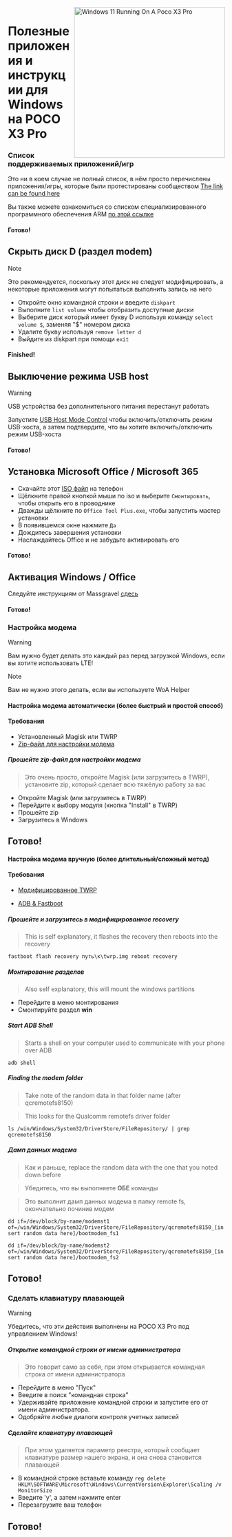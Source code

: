 <img align="right" src="https://github.com/woa-vayu/src_vayu_windows/blob/main/2Poco X3 Pro Windows.png" width="350" alt="Windows 11 Running On A Poco X3 Pro">


# Полезные приложения и инструкции для Windows на POCO X3 Pro

### Список поддерживаемых приложений/игр
Это ни в коем случае не полный список, в нём просто перечислены приложения/игры, которые были протестированы сообществом
[The link can be found here](https://docs.google.com/spreadsheets/d/1XYuoySgYQE0HL573sA-0RGMX7I4lt5rWJuQ8Z8yRJNY/edit?usp=drivesdk)

Вы также можете ознакомиться со списком специализированного программного обеспечения ARM [по этой ссылке](https://armrepo.ver.lt/)

#### Готово!

## Скрыть диск D (раздел modem)
> [!NOTE]
> Это рекомендуется, поскольку этот диск не следует модифицировать, а некоторые приложения могут попытаться выполнить запись на него

- Откройте окно командной строки и введите ```diskpart```
- Выполните ```list volume``` чтобы отобразить доступные диски 
- Выберите диск который имеет букву D используя команду ```select volume $```, заменяя "$" номером диска 
- Удалите букву используя ```remove letter d```
- Выйдите из diskpart при помощи ```exit```

#### Finished!


## Выключение режима USB host 
> [!Warning]
> USB устройства без дополнительного питания перестанут работать 

Запустите [USB Host Mode Control](https://github.com/erdilS/Port-Windows-11-Xiaomi-Pad-5/releases/download/USBHost/USB.Host.Mode.Control.V6.0.vbs) чтобы включить/отключить режим USB-хоста, а затем подтвердите, что вы хотите включить/отключить режим USB-хоста

#### Готово!


## Установка Microsoft Office / Microsoft 365
- Скачайте этот [ISO файл](https://mega.nz/file/hjAiSL4T#G7kOKpsUFpyL2UW9RQmY2e96urcQW5xZKdc7ciaNOy8) на телефон 
- Щёлкните правой кнопкой мыши по iso и выберите `Смонтировать`, чтобы открыть его в проводнике
- Дважды щёлкните по `Office Tool Plus.exe`, чтобы запустить мастер установки
- В появившемся окне нажмите `Да`
- Дождитесь завершения установки
- Наслаждайтесь Office и не забудьте активировать его 
#### Готово!


## Активация Windows / Office
Следуйте инструкциям от Massgravel [сдесь](https://github.com/massgravel/Microsoft-Activation-Scripts)

#### Готово!


### Настройка модема 

> [!WARNING]  
> Вам нужно будет делать это каждый раз перед загрузкой Windows, если вы хотите использовать LTE!

> [!NOTE]
> Вам не нужно этого делать, если вы используете WoA Helper

#### Настройка модема автоматически (более быстрый и простой способ)

#### Требования 
- Установленный Magisk или TWRP
- [Zip-файл для настройки модема](https://github.com/woa-vayu/Port-Windows-11-POCO-X3-Pro/releases/tag/modemprov)

##### Прошейте zip-файл для настройки модема

> Это очень просто, откройте Magisk (или загрузитесь в TWRP), установите zip, который сделает всю тяжёлую работу за вас

- Откройте Magisk (или загрузитесь в TWRP)
- Перейдите к выбору модуля (кнопка "Install" в TWRP)
- Прошейте zip
- Загрузитесь в Windows

## Готово!

#### Настройка модема вручную (более длительный/сложный метод)

#### Требования 

- [Модифицированное TWRP](../../../releases/Recoveries)

- [ADB & Fastboot](https://developer.android.com/studio/releases/platform-tools)

##### Прошейте и загрузитесь в модифицированное recovery

> This is self explanatory, it flashes the recovery then reboots into the recovery

```fastboot flash recovery путь\к\twrp.img reboot recovery```

##### Монтирование разделов 

> Also self explanatory, this will mount the windows partitions

- Перейдите в меню монтирования
- Смонтируйте раздел **win**

##### Start ADB Shell

> Starts a shell on your computer used to communicate with your phone over ADB

```adb shell```

##### Finding the modem folder

> Take note of the random data in that folder name (after qcremotefs8150)

> This looks for the Qualcomm remotefs driver folder

```ls /win/Windows/System32/DriverStore/FileRepository/ | grep qcremotefs8150```

##### Дамп данных модема

> Как и раньше, replace the random data with the one that you noted down before

> Убедитесь, что вы выполняете **ОБЕ** команды

> Это выполнит дамп данных модема в папку remote fs, окончательно починив модем

```dd if=/dev/block/by-name/modemst1 of=/win/Windows/System32/DriverStore/FileRepository/qcremotefs8150_[insert random data here]/bootmodem_fs1```

```dd if=/dev/block/by-name/modemst2 of=/win/Windows/System32/DriverStore/FileRepository/qcremotefs8150_[insert random data here]/bootmodem_fs2```

## Готово!

### Сделать клавиатуру плавающей 

> [!WARNING]  
> Убедитесь, что эти действия выполнены на POCO X3 Pro под управлением Windows!

##### Открытие командной строки от имени администратора

> Это говорит само за себя, при этом открывается командная строка от имени администратора

- Перейдите в меню "Пуск"
- Веедите в поиск "командная строка"
- Удерживайте приложение командной строки и запустите его от имени администратора.
- Одобряйте любые диалоги контроля учетных записей

##### Сделайте клавиатуру плавающей 

> При этом удаляется параметр реестра, который сообщает клавиатуре размер нашего экрана, и она снова становится плавающей

- В командной строке вставьте команду ```reg delete HKLM\SOFTWARE\Microsoft\Windows\CurrentVersion\Explorer\Scaling /v MonitorSize```
- Введите 'y', а затем нажмите enter
- Перезагрузите ваш телефон 

## Готово!
